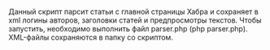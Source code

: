 Данный скрипт парсит статьи с главной страницы Хабра и сохраняет в xml логины авторов, заголовки статей и предпросмотры текстов.
Чтобы запустить, необходимо выполнить файл parser.php (php parser.php). XML-файлы сохраняются в папку со скриптом.